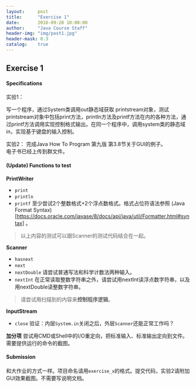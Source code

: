 ```yaml
---
layout:     post
title:      "Exercise 1"
date:       2016-09-20 10:00:00
author:     "Java Course Staff"
header-img: "img/post1.jpg"
header-mask: 0.3
catalog:    true
---
```


## Exercise 1

#### Specifications

实验1：

写一个程序，通过System类调用out静态域获取 printstream对象，测试printstream对象中包括print方法，println方法及printf方法在内的各种方法，通过printf方法调用实现控制格式输出。在同一个程序中，调用system类的静态域in，实现基于键盘的输入控制。

实验2：
完成Java How To Program 第九版 第3.8节关于GUI的例子。<br>
电子书已经上传到群文件。

#### (Update) Functions to test

**PrintWriter**

- `print`
- `println`
- `printf`  至少尝试2个整数格式+2个浮点数格式。格式占位符语法参照 (Java Format Syntax)[https://docs.oracle.com/javase/8/docs/api/java/util/Formatter.html#syntax] 。

> 以上内容的测试可以跟Scanner的测试代码结合在一起。

**Scanner**

- `hasnext`
- `next`
- `nextDouble` 请尝试普通写法和科学计数法两种输入。
- `nextInt` 在正常读取整数字符串之外，请尝试用nextInt读浮点数字符串，以及用nextDouble读整数字符串。

> 请尝试用扫描到的内容来**控制程序逻辑**。

**InputStream**

- `close`  验证：内层`System.in`关闭之后，外层`Scanner`还能正常工作吗？

**加分项**
尝试用CMD或Shell中的I/O重定向，把标准输入、标准输出定向到文件。需要提供运行的命令的截图。

#### Submission

和大作业的方式一样。项目命名请用`exercise_x`的格式。提交代码，实验2请附加GUI效果截图。不需要写说明文档。
